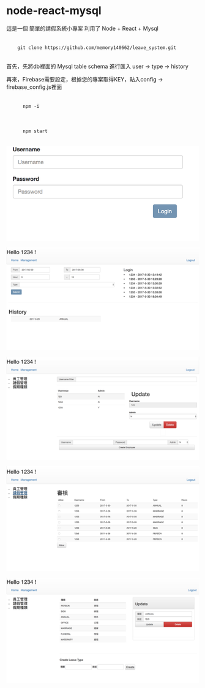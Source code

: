 # node-react-mysql

<p>這是一個 簡單的請假系統小專案 利用了 Node + React + Mysql </p>
<p>
  <code>
    git clone https://github.com/memory140662/leave_system.git
  </code>
</p>
<p>
  首先，先將db裡面的 Mysql table schema 進行匯入 user -> type -> history
</p>

<p>
  再來，Firebase需要設定，根據您的專案取得KEY，貼入config -> firebase_config.js裡面 
</p>

<p>
  <code>
      npm -i
  </code>
</p>
<p>
  <code>
      npm start
  </code>
</p>


![Image of login](https://github.com/memory140662/leave_system/blob/master/1.png)
 
![image of home](https://github.com/memory140662/leave_system/blob/master/2.png)

![image of emp](https://github.com/memory140662/leave_system/blob/master/3.png)

![image of leave](https://github.com/memory140662/leave_system/blob/master/4.png)

![image of type](https://github.com/memory140662/leave_system/blob/master/5.png)

